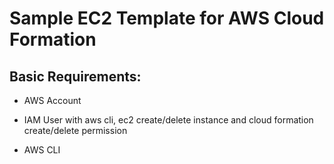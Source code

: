# Sample EC2 Template for AWS Cloud Formation

## Basic Requirements:

- AWS Account

- IAM User with aws cli, ec2 create/delete instance and cloud formation create/delete permission

- AWS CLI

